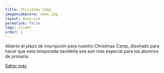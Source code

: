 ```yaml
---
title: Christmas Camp
imagencabecera: xmas.jpg
layout: base.njk
permalink: false
tags: slider
order: 1
---
```


Abierto el plazo de inscripción para nuestro Christmas Camp, diseñado para hacer que esta temporada navideña sea aún más especial para los alumnos de primaria.

[Saber más](/programas/christmas-camp/)
